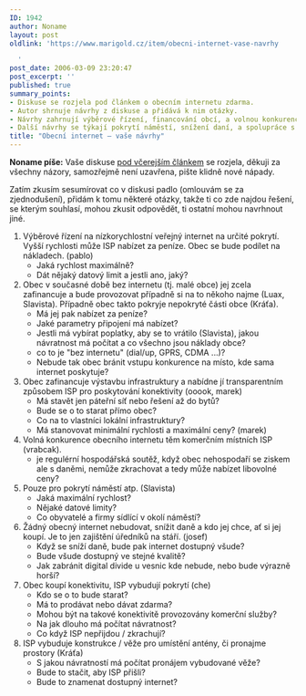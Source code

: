 ```yaml
---
ID: 1942
author: Noname
layout: post
oldlink: 'https://www.marigold.cz/item/obecni-internet-vase-navrhy

  '
post_date: 2006-03-09 23:20:47
post_excerpt: ''
published: true
summary_points:
- Diskuse se rozjela pod článkem o obecním internetu zdarma.
- Autor shrnuje návrhy z diskuse a přidává k nim otázky.
- Návrhy zahrnují výběrové řízení, financování obcí, a volnou konkurenci.
- Další návrhy se týkají pokrytí náměstí, snížení daní, a spolupráce s ISP.
title: "Obecní internet – vaše návrhy"
---
```


<p>
  <strong>Noname píše:</strong>
  Vaše diskuse
  <a href="/item/jaky-je-vas-nazor-na-obecni-internet-zdarma">pod včerejším článkem</a>
  se rozjela, děkuji za všechny názory, samozřejmě není uzavřena, pište klidně nové nápady.
</p>

<p>
  Zatím zkusím sesumírovat co v diskusi padlo (omlouvám se za zjednodušení), přidám k tomu některé otázky, takže ti co zde najdou řešení, se kterým souhlasí, mohou zkusit odpovědět, ti ostatní mohou navrhnout jiné.
</p>

<ol>
<li>Výběrové řízení na nízkorychlostní veřejný internet na určité pokrytí. Vyšší rychlosti může ISP nabízet za peníze. Obec se bude podílet na nákladech. (pablo)
<ul>
<li>Jaká rychlost maximálně?</li>
<li>Dát nějaký datový limit a jestli ano, jaký?</li>
</ul>
</li>
<li>Obec v současné době bez internetu (tj. malé obce) jej zcela zafinancuje a bude provozovat případně si na to někoho najme (Luax, Slavista). Případně obec takto pokryje nepokryté části obce (Kráťa).
<ul>
<li>Má jej pak nabízet za peníze?</li>
<li>Jaké parametry připojení má nabízet?</li>
<li>Jestli má vybírat poplatky, aby se to vrátilo (Slavista), jakou návratnost má počítat a co všechno jsou náklady obce?</li>
<li>co to je "bez internetu" (dial/up, GPRS, CDMA ...)?</li>
<li>Nebude tak obec bránit vstupu konkurence na místo, kde sama internet poskytuje?</li>
</ul>
</li>
<li>Obec zafinancuje výstavbu infrastruktury a nabídne jí transparentním způsobem ISP pro poskytování konektivity (ooook, marek)
<ul>
<li>Má stavět jen páteřní síť nebo řešení až do bytů?</li>
<li>Bude se o to starat přímo obec?</li>
<li>Co na to vlastníci lokální infrastruktury?</li>
<li>Má stanovovat minimální rychlosti a maximální ceny? (marek)</li>
</ul>
</li>
<li>Volná konkurence obecního internetu těm komerčním místních ISP (vrabcak).
<ul>
<li>je regulérní hospodářská soutěž, když obec nehospodaří se ziskem ale s daněmi, nemůže zkrachovat a tedy může nabízet libovolné ceny?</li>
</ul>
</li>
<li>Pouze pro pokrytí náměstí atp. (Slavista)
<ul>
<li>Jaká maximální rychlost?</li>
<li>Nějaké datové limity?</li>
<li>Co obyvatelé a firmy sídlící v okolí náměstí?</li>
</ul>
</li>
<li>Žádný obecný internet nebudovat, snížit daně a kdo jej chce, ať si jej koupí. Je to jen zajištění úředníků na stáří. (josef)
<ul>
<li>Když se sníží daně, bude pak internet dostupný všude?</li>
<li>Bude všude dostupný ve stejné kvalitě?</li>
<li>Jak zabránit digital divide u vesnic kde nebude, nebo bude výrazně horší?</li>
</ul>
</li>
<li>Obec koupí konektivitu, ISP vybudují pokrytí (che)
<ul>
<li>Kdo se o to bude starat?</li>
<li>Má to prodávat nebo dávat zdarma?</li>
<li>Mohou být na takové konektivitě provozovány komerční služby?</li>
<li>Na jak dlouho má počítat návratnost?</li>
<li>Co když ISP nepřijdou / zkrachují?</li>
</ul>
</li>
<li>ISP vybuduje konstrukce / věže pro umístění antény, či pronajme prostory (Kráťa)
<ul>
<li>S jakou návratností má počítat pronájem vybudované věže?</li>
<li>Bude to stačit, aby ISP přišli?</li>
<li>Bude to znamenat dostupný internet?</li>
</ul>
</li>
</ol>